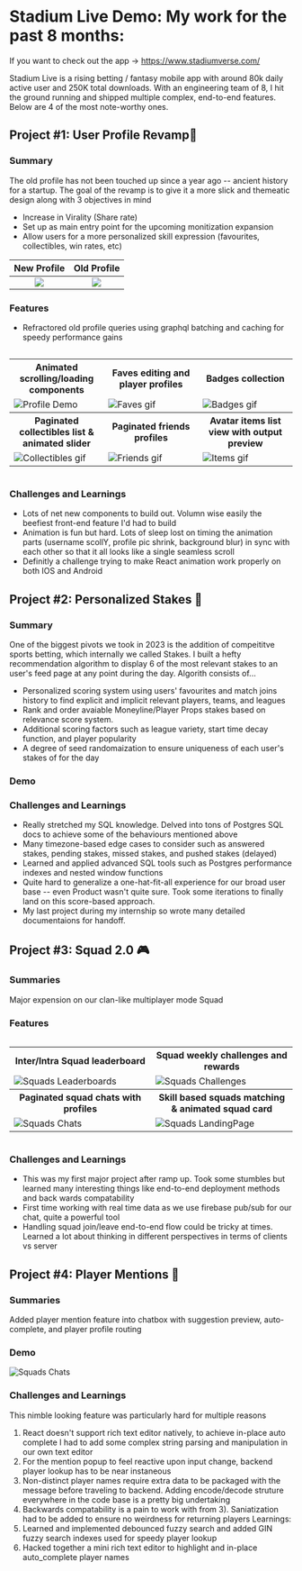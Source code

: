 


# Stadium Live Demo: My work for the past 8 months:

If you want to check out the app -> https://www.stadiumverse.com/

Stadium Live is a rising betting / fantasy mobile app with around 80k daily active user and 250K total downloads. With an engineering team of 8,
I hit the ground running and shipped multiple complex, end-to-end features. Below are 4 of the most note-worthy ones.

## Project #1: User Profile Revamp📱

### Summary
The old profile has not been touched up since a year ago -- ancient history for a startup. The goal of the revamp is to give it a more slick and themeatic design along with 3 objectives in mind
  - Increase in Virality (Share rate)
  - Set up as main entry point for the upcoming monitization expansion
  - Allow users for a more personalized skill expression (favourites, collectibles, win rates, etc)

New Profile             |  Old Profile
:-------------------------:|:-------------------------:
![](Profiles/profile_new.png)  |  ![](Profiles/profile_old.png)



### Features
- Refractored old profile queries using graphql batching and caching for speedy performance gains

<div style="width: 100%; display: flex; justify-content: center;">
  <table style="width: 100%">
    <tr>
        <th style="width: 33%; text-align: center;">Animated scrolling/loading components</th>
        <th style="width: 33%; text-align: center;">Faves editing and player profiles</th>
        <th style="width: 33%; text-align: center;">Badges collection</th>
    </tr>
    <tr>
        <td ><img src="Profiles/intro.gif" alt="Profile Demo"></td>
        <td ><img src="Profiles/faves.gif" alt="Faves gif"></td>
        <td ><img src="Profiles/badges.gif" alt="Badges gif"></td>
    </tr>
    <tr>
        <th style="width: 33%; text-align: center;">Paginated collectibles list & animated slider</th>
        <th style="width: 33%; text-align: center;">Paginated friends profiles</th>
        <th style="width: 33%; text-align: center;">Avatar items list view with output preview</th>
    </tr>
    <tr>
        <td style=><img src="Profiles/collectibles.gif" alt="Collectibles gif"></td>
        <td style=><img src="Profiles/friends.gif" alt="Friends gif"></td>
        <td style=><img src="Profiles/items.gif" alt="Items gif"></td>
    </tr>
  </table>
</div>

### Challenges and Learnings
- Lots of net new components to build out. Volumn wise easily the beefiest front-end feature I'd had to build
- Animation is fun but hard. Lots of sleep lost on timing the animation parts (username scollY, profile pic shrink, background blur) in sync with each other so that it all looks like a single
seamless scroll
- Definitly a challenge trying to make React animation work properly on both IOS and Android



## Project #2: Personalized Stakes 💸

### Summary
One of the biggest pivots we took in 2023 is the addition of compeititve sports betting, which internally we called Stakes. I built a hefty recommendation algorithm to display 6 of the most relevant stakes to an user's feed page at any point during the day. 
Algorith consists of...
- Personalized scoring system using users' favourites and match joins history to find explicit and implicit relevant players, teams, and leagues
- Rank and order avaiable Moneyline/Player Props stakes based on relevance score system. 
- Additional scoring factors such as league variety, start time decay function, and player popularity
- A degree of seed randomaization to ensure uniqueness of each user's stakes of for the day

### Demo


### Challenges and Learnings
- Really stretched my SQL knowledge. Delved into tons of Postgres SQL docs to achieve some of the behaviours mentioned above
- Many timezone-based edge cases to consider such as answered stakes, pending stakes, missed stakes, and pushed stakes (delayed)
- Learned and applied advanced SQL tools such as Postgres performance indexes and nested window functions
- Quite hard to generalize a one-hat-fit-all experience for our broad user base -- even Product wasn't quite sure. Took some iterations to finally land on this score-based approach. 
- My last project during my internship so wrote many detailed documentaions for handoff. 


## Project #3: Squad 2.0 🎮

### Summaries
Major expension on our clan-like multiplayer mode Squad

### Features

<div style="width: 100%; display: flex; justify-content: center;">
  <table style="width: 100%">
    <tr>
        <th style="width: 33%; text-align: center;">Inter/Intra Squad leaderboard</th>
        <th style="width: 33%; text-align: center;">Squad weekly challenges and rewards</th>
    </tr>
    <tr>
        <td ><img src="Squads/leaderboards.gif" alt="Squads Leaderboards" loop=infinite></td>
        <td ><img src="Squads/challenge.gif" alt="Squads Challenges" loop=infinite></td>
    </tr>
    <tr>
        <th style="width: 33%; text-align: center;">Paginated squad chats with profiles</th>
        <th style="width: 33%; text-align: center;">Skill based squads matching & animated squad card</th>
    </tr>
    <tr>
        <td style=><img src="Squads/paginatedChats.gif" alt="Squads Chats" loop=infinite></td>
        <td style=><img src="Squads/matchmaking.gif" alt="Squads LandingPage" loop=infinite></td>
    </tr>
  </table>
</div>

### Challenges and Learnings
- This was my first major project after ramp up. Took some stumbles but learned many interesting things like end-to-end deployment methods and back wards compatability
- First time working with real time data as we use firebase pub/sub for our chat, quite a powerful tool
- Handling squad join/leave end-to-end flow could be tricky at times. Learned a lot about thinking in different perspectives in terms of clients vs server

## Project #4: Player Mentions 🏀
### Summaries
Added player mention feature into chatbox with suggestion preview, auto-complete, and player profile routing


### Demo
<img src="Mentions/mention.gif" alt="Squads Chats" loop=infinite>

### Challenges and Learnings
This nimble looking feature was particularly hard for multiple reasons
  1. React doesn't support rich text editor natively, to achieve in-place auto complete I had to add some complex string parsing and manipulation in our own text editor 
  2. For the mention popup to feel reactive upon input change, backend player lookup has to be near instaneous 
  3. Non-distinct player names require extra data to be packaged with the message before traveling to backend. Adding encode/decode struture everywhere in the code base is a pretty big undertaking
  4. Backwards compatability is a pain to work with from 3). Saniatization had to be added to ensure no weirdness for returning players
Learnings:
  1. Learned and implemented debounced fuzzy search and added GIN fuzzy search indexes used for speedy player lookup
  2. Hacked together a mini rich text editor to highlight and in-place auto_complete player names

